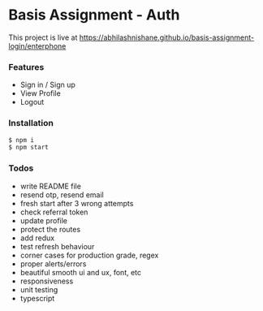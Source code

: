 # Basis Assignment - Auth
This project is live at https://abhilashnishane.github.io/basis-assignment-login/enterphone

### Features
- Sign in / Sign up
- View Profile
- Logout

### Installation
```sh
$ npm i
$ npm start
```

### Todos
- write README file
- resend otp, resend email 
- fresh start after 3 wrong attempts
- check referral token
- update profile
- protect the routes
- add redux
- test refresh behaviour
- corner cases for production grade, regex
- proper alerts/errors
- beautiful smooth ui and ux, font, etc
- responsiveness
- unit testing
- typescript